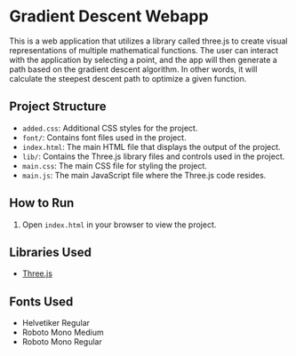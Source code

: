 # Gradient Descent Webapp

This is a web application that utilizes a library called three.js to create visual representations of multiple mathematical functions. The user can interact with the application by selecting a point, and the app will then generate a path based on the gradient descent algorithm. In other words, it will calculate the steepest descent path to optimize a given function.

## Project Structure

- `added.css`: Additional CSS styles for the project.
- `font/`: Contains font files used in the project.
- `index.html`: The main HTML file that displays the output of the project.
- `lib/`: Contains the Three.js library files and controls used in the project.
- `main.css`: The main CSS file for styling the project.
- `main.js`: The main JavaScript file where the Three.js code resides.

## How to Run

1. Open `index.html` in your browser to view the project.

## Libraries Used

- [Three.js](https://threejs.org/)

## Fonts Used

- Helvetiker Regular
- Roboto Mono Medium
- Roboto Mono Regular